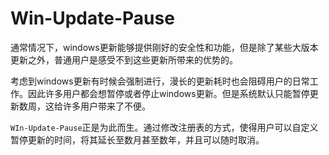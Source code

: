 # Win-Update-Pause
通常情况下，windows更新能够提供刚好的安全性和功能，但是除了某些大版本更新之外，普通用户是感受不到这些更新所带来的优势的。

考虑到windows更新有时候会强制进行，漫长的更新耗时也会阻碍用户的日常工作。因此许多用户都会想暂停或者停止windows更新。但是系统默认只能暂停更新数周，这给许多用户带来了不便。

`WIn-Update-Pause`正是为此而生。通过修改注册表的方式，使得用户可以自定义暂停更新的时间，将其延长至数月甚至数年，并且可以随时取消。
